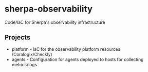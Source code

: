 # sherpa-observability

Code/IaC for Sherpa's observability infrastructure

## Projects

* platform - IaC for the observability platform resources (Coralogix/Checkly)
* agents - Configuration for agents deployed to hosts for collecting metrics/logs

